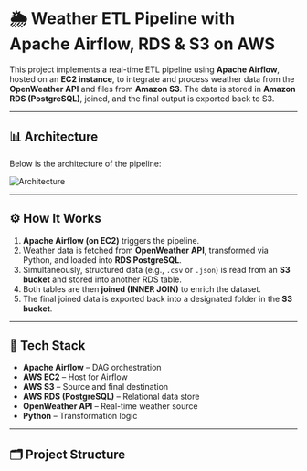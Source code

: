 # 🌦️ Weather ETL Pipeline with Apache Airflow, RDS & S3 on AWS

This project implements a real-time ETL pipeline using **Apache Airflow**, hosted on an **EC2 instance**, to integrate and process weather data from the **OpenWeather API** and files from **Amazon S3**. The data is stored in **Amazon RDS (PostgreSQL)**, joined, and the final output is exported back to S3.

---

## 📊 Architecture

Below is the architecture of the pipeline:

![Architecture](./Project%20Architecture.png)

---

## ⚙️ How It Works

1. **Apache Airflow (on EC2)** triggers the pipeline.
2. Weather data is fetched from **OpenWeather API**, transformed via Python, and loaded into **RDS PostgreSQL**.
3. Simultaneously, structured data (e.g., `.csv` or `.json`) is read from an **S3 bucket** and stored into another RDS table.
4. Both tables are then **joined (INNER JOIN)** to enrich the dataset.
5. The final joined data is exported back into a designated folder in the **S3 bucket**.

---

## 🧰 Tech Stack

- **Apache Airflow** – DAG orchestration
- **AWS EC2** – Host for Airflow
- **AWS S3** – Source and final destination
- **AWS RDS (PostgreSQL)** – Relational data store
- **OpenWeather API** – Real-time weather source
- **Python** – Transformation logic

---

## 🗂️ Project Structure

